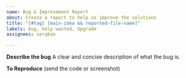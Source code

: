 ```yaml
---
name: Bug & Improvement Report
about: Create a report to help us improve the solutions
title: "[#tag] [main-idea && reported-file-name]"
labels: bug, help wanted, Upgrade
assignees: serqkan

---
```


**Describe the bug**
A clear and concise description of what the bug is.

**To Reproduce**
(send the code or screenshot)
